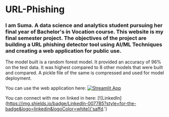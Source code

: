 # URL-Phishing


<h3> 
  I am Suma. A data science and analytics student pursuing her final year of Bachelor's in Vocation course. This website is my final semester project. The objectives of the project are building a URL phishing detector tool using AI/ML Techniques and creating a web application for public use.
</h3>

The model built is a random forest model. It provided an accuracy of 96% on the test data. It was highest compared to 8 other models that were built and compared. 
A pickle file of the same is compressed and used for model deployment.



You can use the web application here:
[![Streamlit App](https://static.streamlit.io/badges/streamlit_badge_black_white.svg)](https://url-phishing-detector-using-ml-suma-srushti.streamlit.app)

You can connect with me on linked in here: 
[![LinkedIn](https://img.shields.io/badge/LinkedIn-0077B5?style=for-the-badge&logo=linkedin&logoColor=white]('saffd.')
